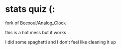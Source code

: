 # stats quiz (:

fork of [Beexoul/Analog_Clock](https://github.com/Beexoul/Analog_Clock)

this is a hot mess but it works

I did some spaghetti and I don't feel like cleaning it up